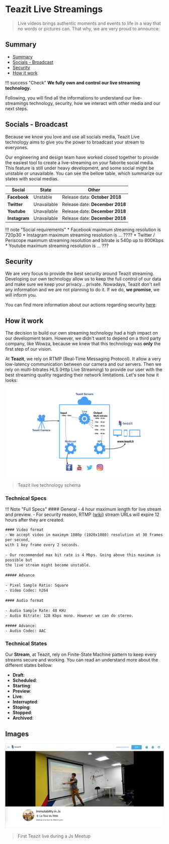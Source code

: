 # Teazit Live Streamings
> Live videos brings authentic moments and events to life in a way that no words or pictures can. That why, we are very proud to announce:

## Summary

- [Summary](#summary)
- [Socials - Broadcast](#socials-broadcast)
- [Security](#security)
- [How it work](#how-it-work)

!!! success "Check"
    **We fully own and control our live streaming technology.**

Following, you will find all the informations to understand our live-streamings technology, security, how we interact with other media and our next steps.

## Socials - Broadcast

Because we know you love and use all socials media, Teazit Live technology aims to give you the power to broadcast your stream to everyones.

Our engineering and design team have worked closed together to provide the easiest tool to create a live-streaming on your faborite social media. This feature is still under heavy development, and some social might be unstable or unavailable. You can see the bellow table, which summarize our states with social medias.

| Social | State | Other |
|--------|-------|-------|
| **Facebook** | Unstable | Release data:  **October 2018** |
| **Twitter** | Unavailable | Release date: **December 2018** |
| **Youtube** | Unavailable | Release date: **December 2018** |
| **Instagram** | Unavailable | Release date: **December 2018** |

!!! note "Social requirements"
    * Facebook maximum streaming resolution is 720p30
    * Instagram maximum streaming resolution is ... ????
    * Twitter / Periscope maximum streaming resolution and bitrate is 540p up to 800Kbps
    * Youtube maximum streaming resolution is ... ???

## Security

We are very focus to provide the best security around Teazit streaming. Developing
our own technology allow us to keep the full control of our data and make sure
we keep your privacy... private. Nowadays, Teazit don't sell any information and
we are not planning to do it. If we do, **we promise**, we will inform you.

You can find more information about our actions regarding security
[here](/security).

## How it work

The decision to build our own streaming technology had a high impact on our development team. However, we didn't want to depend on a third party company, like Wowza, because we knew that this technology was **only** the first step of our vision.

At **Teazit**, we rely on RTMP (Real-Time Messaging Protocol). It allow a very low-latency communication between our camera and our servers. Then we rely on multi-bitrates HLS (Http Live Streaming) to provide our user with the best streaming quality regarding their network limitations. Let's see how it looks:

![teazit-live-schema](../assets/teazit-images/teazit-images.001.jpeg)
> Teazit live technology schema

### Technical Specs

!!! Note "Full Specs"
    #### General
    - 4 hour maximum length for live stream and preview.
    - For security reason, RTMP ([wiki]("https://en.wikipedia.org/wiki/Real-Time_Messaging_Protocol")) stream URLs will expire 12 hours after they are created.

    #### Video format
    - We accept video in maximym 1080p (1920x1080) resolution at 30 frames per second,
    with 1 key frame every 2 seconds.

    - Our recommended max bit rate is 4 Mbps. Going above this maximum is possible but
    the live stream might become unstable.

    ##### Advance

    - Pixel Sample Ratio: Square
    - Video Codec: h264

    #### Audio format

    - Audio Sample Rate: 48 KHz
    - Audio Bitrate: 128 Kbps mono. However we can do stereo.

    ##### Advance:
    - Audio Codec: AAC

### Technical States

Our **Stream**, at Teazit, rely on Finite-State Machine pattern to keep every
streams secure and working. You can read an understand more about the different states bellow:

- **Draft**:
- **Scheduled**:
- **Starting**:
- **Preview**:
- **Live**:
- **Interrupted**:
- **Stoping**:
- **Stopped**:
- **Archived**:

## Images

![](../assets/images/teazit-live-web-ui.png "This is a title")
> First Teazit live during a Js Meetup
